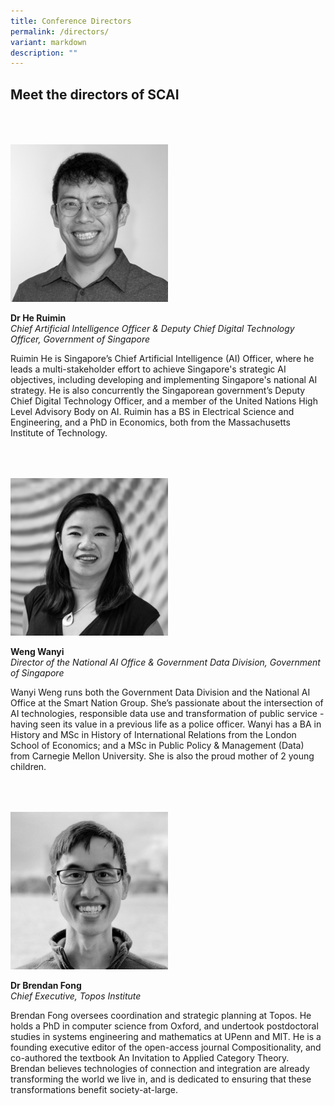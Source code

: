 ```yaml
---
title: Conference Directors
permalink: /directors/
variant: markdown
description: ""
---
```

## Meet the directors of SCAI

<div style="padding: 25px 0px 25px 0px;"></div>

<div style="width:50%"><img src="/images/People/he_ruimin.jpeg" alt="Dr He Ruimin"></div>

**Dr He Ruimin**<br>*Chief Artificial Intelligence Officer &amp; Deputy Chief Digital Technology Officer, Government of Singapore*<br>

Ruimin He is Singapore’s Chief Artificial Intelligence (AI) Officer, where he leads a multi-stakeholder effort to achieve Singapore's strategic AI objectives, including developing and implementing Singapore's national AI strategy. He is also concurrently the Singaporean government’s Deputy Chief Digital Technology Officer, and a member of the United Nations High Level Advisory Body on AI. Ruimin has a BS in Electrical Science and Engineering, and a PhD in Economics, both from the Massachusetts Institute of Technology.

<div style="padding: 25px 0px 25px 0px;"></div>

<div style="width:50%"><img src="/images/People/weng_wanyi.jpeg" alt="Weng Wanyi"></div>

**Weng Wanyi**<br>*Director of the National AI Office &amp; Government Data Division, Government of Singapore*<br>

Wanyi Weng runs both the Government Data Division and the National AI Office at the Smart Nation Group. She’s passionate about the intersection of AI technologies, responsible data use and transformation of public service - having seen its value in a previous life as a police officer. Wanyi has a BA in History and MSc in History of International Relations from the London School of Economics; and a MSc in Public Policy &amp; Management (Data) from Carnegie Mellon University. She is also the proud mother of 2 young children.

<div style="padding: 25px 0px 25px 0px;"></div>

<div style="width:50%"><img src="/images/People/brendan.jpeg" alt="Dr Brendan Fong"></div>

**Dr Brendan Fong**<br>*Chief Executive, Topos Institute*<br>

Brendan Fong oversees coordination and strategic planning at Topos. He holds a PhD in computer science from Oxford, and undertook postdoctoral studies in systems engineering and mathematics at UPenn and MIT. He is a founding executive editor of the open-access journal Compositionality, and co-authored the textbook An Invitation to Applied Category Theory. Brendan believes technologies of connection and integration are already transforming the world we live in, and is dedicated to ensuring that these transformations benefit society-at-large.